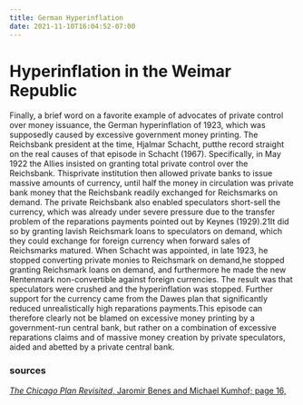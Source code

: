 ```yaml
---
title: German Hyperinflation
date: 2021-11-10T16:04:52-07:00
---
```


# Hyperinflation in the Weimar Republic

Finally, a brief word on a favorite example of advocates of private control over
money issuance, the German hyperinflation of 1923, which was supposedly caused by
excessive government money printing. The Reichsbank president at the time,
Hjalmar Schacht, putthe record straight on the real causes of that episode in
Schacht (1967). Specifically, in May 1922 the Allies insisted on granting total
private control over the Reichsbank. Thisprivate institution then allowed
private banks to issue massive amounts of currency, until half the money in
circulation was private bank money that the Reichsbank readily exchanged for
Reichsmarks on demand. The private Reichsbank also enabled speculators
short-sell the currency, which was already under severe pressure due to the
transfer problem of the reparations payments pointed out by Keynes (1929).21It
did so by granting lavish Reichsmark loans to speculators on demand, which they
could exchange for foreign currency when forward sales of Reichsmarks matured.
When Schacht was appointed, in late 1923, he stopped converting private monies to
Reichsmark on demand,he stopped granting Reichsmark loans on demand, and
furthermore he made the new Rentenmark non-convertible against foreign
currencies. The result was that speculators were crushed and the hyperinflation
was stopped. Further support for the currency came from the Dawes plan that
significantly reduced unrealistically high reparations payments.This episode can
therefore clearly not be blamed on excessive money printing by a government-run
central bank, but rather on a combination of excessive reparations claims and of
massive money creation by private speculators, aided and abetted by a
private central bank.

### sources

[_The Chicago Plan Revisited_, Jaromir Benes and Michael Kumhof; page 16,](https://www.imf.org/external/pubs/ft/wp/2012/wp12202.pdf)

